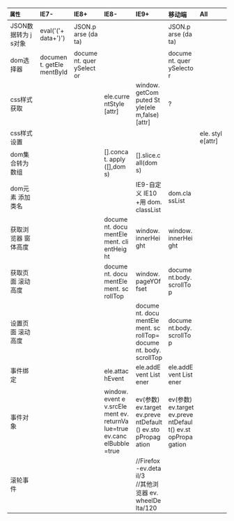 <style>
/*设置table，让td宽度 空格 换行*/
table {
  max-width: 890px;
  word-wrap: break-word; 
  word-break: break-all;
  font-size: 14px;
  text-align: left;
}
table thead th {
  width: 120px;
} 


</style>

<table>
    <thead>
        <tr>
            <th style="font-size:12px;">属性</th>
            <th>IE7-</th>
            <th>IE8+</th>
            <th>IE8-</th>
            <th>IE9+</th>
            <th>移动端</th>
            <th>All</th>
        </tr>
    </thead>
    <tbody>
        <tr>
            <td>JSON数据转为 js对象</td>
            <td>eval('('+data+')')</td>
            <td>JSON.parse (data)</td>
            <td></td>
            <td></td>
            <td>JSON.parse (data)</td>
            <td></td>
        </tr>
        <tr>
            <td>dom选择器</td>
            <td>document. getElementById</td>
            <td>document. querySelector</td>
            <td></td>
            <td></td>
            <td>document. querySelector</td>
            <td></td>
        </tr>
        <tr>
            <td>css样式获取</td>
            <td></td>
            <td></td>
            <td>ele.currentStyle[attr]</td>
            <td>window. getComputed Style(elem,false)[attr]</td>
            <td>?</td>
            <td></td>
        </tr>
        <tr>
            <td>css样式设置</td>
            <td></td>
            <td></td>
            <td></td>
            <td></td>
            <td></td>
            <td>ele. style[attr]</td>
        </tr>
        <tr>
            <td>dom集合转为 数组</td>
            <td></td>
            <td></td>
            <td>[].concat. apply([],doms)</td>
            <td>[].slice.call(doms)</td>
            <td></td>
            <td></td>
        </tr>
        <tr>
            <td>dom元素 添加类名</td>
            <td></td>
            <td></td>
            <td></td>
            <td>IE9-自定义 IE10+用 dom.classList</td>
            <td>dom.classList</td>
            <td></td>
        </tr>
        <tr>
            <td>获取浏览器 窗体高度</td>
            <td></td>
            <td></td>
            <td>document. documentElement. clientHeight </td>
            <td>window. innerHeight </td>
            <td>window. innerHeight</td>
            <td></td>
        </tr>
        <tr>
            <td>获取页面 滚动高度</td>
            <td></td>
            <td></td>
            <td>document. documentElement. scrollTop </td>
            <td>window. pageYOffset </td>
            <td>document.body. scrollTop</td>
            <td></td>
        </tr>
        <tr>
            <td>设置页面 滚动高度</td>
            <td></td>
            <td></td>
            <td></td>
            <td>document. documentElement. scrollTop= document. body. scrollTop</td>
            <td>document.body. scrollTop</td>
            <td></td>
        </tr>
        <tr>
            <td>事件绑定</td>
            <td></td>
            <td></td>
            <td>ele.attachEvent</td>
            <td>ele.addEvent Listener</td>
            <td>ele.addEvent Listener</td>
            <td></td>
        </tr>
        <tr>
            <td>事件对象</td>
            <td></td>
            <td></td>
            <td>window.event ev.srcElement ev.returnValue=true ev.cancelBubble=true</td>
            <td>ev(参数)<br/>ev.target ev.preventDefault() ev.stopPropagation</td>
            <td>ev(参数)<br/>ev.target ev.preventDefault() ev.stopPropagation</td>
            <td></td>
        </tr>
        <tr>
            <td>滚轮事件</td>
            <td></td>
            <td></td>
            <td></td>
            <td>//Firefox<br/>-ev.detail/3<br/>//其他浏览器 ev.wheelDelta/120 </td>
            <td></td>
            <td></td>
        </tr>
    </tbody>
</table>
